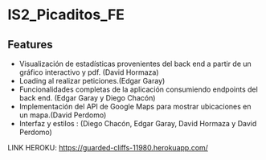 # IS2_Picaditos_FE

 
 ## Features
 
* Visualización de estadísticas provenientes del back end a partir de un gráfico interactivo y pdf. (David Hormaza)
* Loading al realizar peticiones.(Edgar Garay)
* Funcionalidades completas de la aplicación consumiendo endpoints del back end. (Edgar Garay y Diego Chacón)
* Implementación del API de Google Maps para mostrar ubicaciones en un mapa.(David Perdomo)
* Interfaz y estilos : (Diego Chacón, Edgar Garay, David Hormaza y David Perdomo)

LINK HEROKU: https://guarded-cliffs-11980.herokuapp.com/



